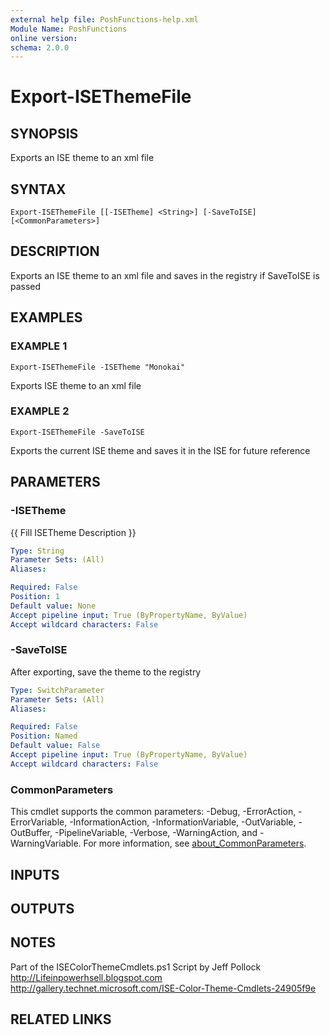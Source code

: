 ```yaml
---
external help file: PoshFunctions-help.xml
Module Name: PoshFunctions
online version:
schema: 2.0.0
---
```


# Export-ISEThemeFile

## SYNOPSIS
Exports an ISE theme to an xml file

## SYNTAX

```
Export-ISEThemeFile [[-ISETheme] <String>] [-SaveToISE] [<CommonParameters>]
```

## DESCRIPTION
Exports an ISE theme to an xml file and saves in the registry
if SaveToISE is passed

## EXAMPLES

### EXAMPLE 1
```
Export-ISEThemeFile -ISETheme "Monokai"
```

Exports ISE theme to an xml file

### EXAMPLE 2
```
Export-ISEThemeFile -SaveToISE
```

Exports the current ISE theme and saves it in the ISE for future reference

## PARAMETERS

### -ISETheme
{{ Fill ISETheme Description }}

```yaml
Type: String
Parameter Sets: (All)
Aliases:

Required: False
Position: 1
Default value: None
Accept pipeline input: True (ByPropertyName, ByValue)
Accept wildcard characters: False
```

### -SaveToISE
After exporting, save the theme to the registry

```yaml
Type: SwitchParameter
Parameter Sets: (All)
Aliases:

Required: False
Position: Named
Default value: False
Accept pipeline input: True (ByPropertyName, ByValue)
Accept wildcard characters: False
```

### CommonParameters
This cmdlet supports the common parameters: -Debug, -ErrorAction, -ErrorVariable, -InformationAction, -InformationVariable, -OutVariable, -OutBuffer, -PipelineVariable, -Verbose, -WarningAction, and -WarningVariable. For more information, see [about_CommonParameters](http://go.microsoft.com/fwlink/?LinkID=113216).

## INPUTS

## OUTPUTS

## NOTES
Part of the ISEColorThemeCmdlets.ps1 Script by Jeff Pollock
http://Lifeinpowerhsell.blogspot.com
http://gallery.technet.microsoft.com/ISE-Color-Theme-Cmdlets-24905f9e

## RELATED LINKS
